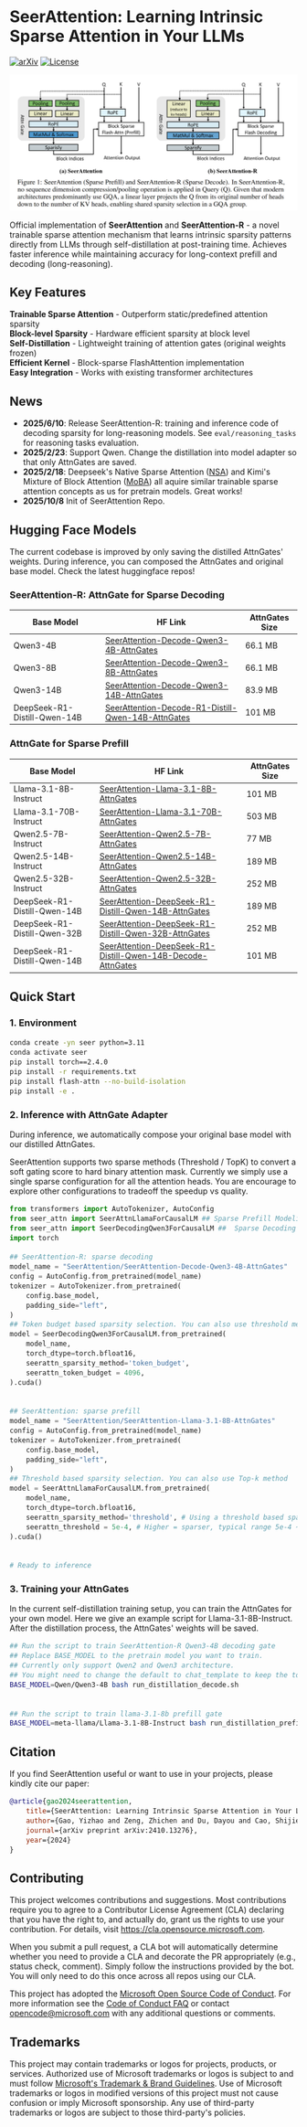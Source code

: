# SeerAttention: Learning Intrinsic Sparse Attention in Your LLMs

[![arXiv](https://img.shields.io/badge/arXiv-2410.13276-b31b1b.svg)](https://arxiv.org/abs/2410.13276)
[![License](https://img.shields.io/badge/License-MIT-green.svg)](LICENSE)

![SeerAttention Architecture](assets/seerattention-r.png)


Official implementation of **SeerAttention** and **SeerAttention-R** - a novel trainable sparse attention mechanism that learns intrinsic sparsity patterns directly from LLMs through self-distillation at post-training time. Achieves faster inference while maintaining accuracy for long-context prefill and decoding (long-reasoning).

## Key Features
**Trainable Sparse Attention** - Outperform static/predefined attention sparsity    
**Block-level Sparsity** - Hardware efficient sparsity at block level  
**Self-Distillation** - Lightweight training of attention gates (original weights frozen)  
**Efficient Kernel** -  Block-sparse FlashAttention implementation  
**Easy Integration** - Works with existing transformer architectures


## News
- **2025/6/10**: Release SeerAttention-R: training and inference code of decoding sparsity for long-reasoning models. See `eval/reasoning_tasks` for reasoning tasks evaluation.
- **2025/2/23**: Support Qwen. Change the distillation into model adapter so that only AttnGates are saved.
- **2025/2/18**: Deepseek's Native Sparse Attention ([NSA](https://arxiv.org/abs/2502.11089)) and Kimi's Mixture of Block Attention ([MoBA](https://github.com/MoonshotAI/MoBA)) all aquire similar trainable sparse attention concepts as us for pretrain models. Great works!
- **2025/10/8** Init of SeerAttention Repo. 






## Hugging Face Models
The current codebase is improved by only saving the distilled AttnGates' weights. During inference, you can composed the AttnGates and original base model. Check the latest huggingface repos!

### SeerAttention-R: AttnGate for Sparse Decoding

| Base Model                          | HF Link                                                                 | AttnGates Size |
|-------------------------------------|-------------------------------------------------------------------------|----------------|
| Qwen3-4B                            | [SeerAttention-Decode-Qwen3-4B-AttnGates](https://huggingface.co/SeerAttention/SeerAttention-Decode-Qwen3-4B-AttnGates)        | 66.1 MB      |
| Qwen3-8B                            | [SeerAttention-Decode-Qwen3-8B-AttnGates](https://huggingface.co/SeerAttention/SeerAttention-Decode-Qwen3-8B-AttnGates)        | 66.1 MB      |
| Qwen3-14B                           | [SeerAttention-Decode-Qwen3-14B-AttnGates](https://huggingface.co/SeerAttention/SeerAttention-Decode-Qwen3-14B-AttnGates)       | 83.9 MB      |
| DeepSeek-R1-Distill-Qwen-14B        | [SeerAttention-Decode-R1-Distill-Qwen-14B-AttnGates](https://huggingface.co/SeerAttention/SeerAttention-Decode-R1-Distill-Qwen-14B-AttnGates)          | 101 MB       |


### AttnGate for Sparse Prefill

| Base Model                          | HF Link                                                                 | AttnGates Size |
|-------------------------------------|-------------------------------------------------------------------------|----------------|
| Llama-3.1-8B-Instruct               | [SeerAttention-Llama-3.1-8B-AttnGates](https://huggingface.co/SeerAttention/SeerAttention-Llama-3.1-8B-AttnGates)    | 101 MB       |
| Llama-3.1-70B-Instruct              | [SeerAttention-Llama-3.1-70B-AttnGates](https://huggingface.co/SeerAttention/SeerAttention-Llama-3.1-70B-AttnGates)   | 503 MB       |
| Qwen2.5-7B-Instruct                 | [SeerAttention-Qwen2.5-7B-AttnGates](https://huggingface.co/SeerAttention/SeerAttention-Qwen2.5-7B-AttnGates)         | 77 MB        |
| Qwen2.5-14B-Instruct                | [SeerAttention-Qwen2.5-14B-AttnGates](https://huggingface.co/SeerAttention/SeerAttention-Qwen2.5-14B-AttnGates)        | 189 MB       |
| Qwen2.5-32B-Instruct                | [SeerAttention-Qwen2.5-32B-AttnGates](https://huggingface.co/SeerAttention/SeerAttention-Qwen2.5-32B-AttnGates)        | 252 MB       |
| DeepSeek-R1-Distill-Qwen-14B        | [SeerAttention-DeepSeek-R1-Distill-Qwen-14B-AttnGates](https://huggingface.co/SeerAttention/SeerAttention-DeepSeek-R1-Distill-Qwen-14B-AttnGates) | 189 MB       |
| DeepSeek-R1-Distill-Qwen-32B        | [SeerAttention-DeepSeek-R1-Distill-Qwen-32B-AttnGates](https://huggingface.co/SeerAttention/SeerAttention-DeepSeek-R1-Distill-Qwen-32B-AttnGates) | 252 MB       |
| DeepSeek-R1-Distill-Qwen-14B        | [SeerAttention-DeepSeek-R1-Distill-Qwen-14B-Decode-AttnGates](https://huggingface.co/SeerAttention/SeerAttention-DeepSeek-R1-Distill-Qwen-14B-Decode-AttnGates) | 101 MB       |


## Quick Start

### 1. Environment
```bash
conda create -yn seer python=3.11
conda activate seer
pip install torch==2.4.0
pip install -r requirements.txt
pip install flash-attn --no-build-isolation
pip install -e . 
```



### 2. Inference with AttnGate Adapter
During inference, we automatically compose your original base model with our distilled AttnGates.

SeerAttention supports two sparse methods (Threshold / TopK) to convert a soft gating score to hard binary attention mask. Currently we simply use a single sparse configuration for all the attention heads. You are encourage to explore other configurations to tradeoff the speedup vs quality.
```python
from transformers import AutoTokenizer, AutoConfig
from seer_attn import SeerAttnLlamaForCausalLM ## Sparse Prefill Modeling
from seer_attn import SeerDecodingQwen3ForCausalLM ##  Sparse Decoding Modeling
import torch

## SeerAttention-R: sparse decoding 
model_name = "SeerAttention/SeerAttention-Decode-Qwen3-4B-AttnGates"
config = AutoConfig.from_pretrained(model_name)
tokenizer = AutoTokenizer.from_pretrained(
    config.base_model, 
    padding_side="left",
)
## Token budget based sparsity selection. You can also use threshold method
model = SeerDecodingQwen3ForCausalLM.from_pretrained(
    model_name,
    torch_dtype=torch.bfloat16,
    seerattn_sparsity_method='token_budget', 
    seerattn_token_budget = 4096, 
).cuda()


## SeerAttention: sparse prefill 
model_name = "SeerAttention/SeerAttention-Llama-3.1-8B-AttnGates"
config = AutoConfig.from_pretrained(model_name)
tokenizer = AutoTokenizer.from_pretrained(
    config.base_model, 
    padding_side="left",
)
## Threshold based sparsity selection. You can also use Top-k method
model = SeerAttnLlamaForCausalLM.from_pretrained(
    model_name,
    torch_dtype=torch.bfloat16,
    seerattn_sparsity_method='threshold', # Using a threshold based sparse method, 
    seerattn_threshold = 5e-4, # Higher = sparser, typical range 5e-4 ~ 5e-3
).cuda()


# Ready to inference
```

### 3. Training your AttnGates
In the current self-distillation training setup, you can train the AttnGates for your own model. Here we give an example script for Llama-3.1-8B-Instruct. After the distillation process, the AttnGates' weights will be saved.

```bash
## Run the script to train SeerAttention-R Qwen3-4B decoding gate
## Replace BASE_MODEL to the pretrain model you want to train. 
## Currently only support Qwen2 and Qwen3 architecture. 
## You might need to change the default to chat_template to keep the tokens between <think> </think>. See `chat_template` for examples. 
BASE_MODEL=Qwen/Qwen3-4B bash run_distillation_decode.sh


## Run the script to train llama-3.1-8b prefill gate
BASE_MODEL=meta-llama/Llama-3.1-8B-Instruct bash run_distillation_prefill.sh

```

## Citation

If you find SeerAttention useful or want to use in your projects, please kindly cite our paper:

```bibtex
@article{gao2024seerattention,
    title={SeerAttention: Learning Intrinsic Sparse Attention in Your LLMs},
    author={Gao, Yizhao and Zeng, Zhichen and Du, Dayou and Cao, Shijie and So, Hayden Kwok-Hay and Cao, Ting and Yang, Fan and Yang, Mao},
    journal={arXiv preprint arXiv:2410.13276},
    year={2024}
}

```


## Contributing

This project welcomes contributions and suggestions.  Most contributions require you to agree to a
Contributor License Agreement (CLA) declaring that you have the right to, and actually do, grant us
the rights to use your contribution. For details, visit https://cla.opensource.microsoft.com.

When you submit a pull request, a CLA bot will automatically determine whether you need to provide
a CLA and decorate the PR appropriately (e.g., status check, comment). Simply follow the instructions
provided by the bot. You will only need to do this once across all repos using our CLA.

This project has adopted the [Microsoft Open Source Code of Conduct](https://opensource.microsoft.com/codeofconduct/).
For more information see the [Code of Conduct FAQ](https://opensource.microsoft.com/codeofconduct/faq/) or
contact [opencode@microsoft.com](mailto:opencode@microsoft.com) with any additional questions or comments.

## Trademarks

This project may contain trademarks or logos for projects, products, or services. Authorized use of Microsoft 
trademarks or logos is subject to and must follow 
[Microsoft's Trademark & Brand Guidelines](https://www.microsoft.com/en-us/legal/intellectualproperty/trademarks/usage/general).
Use of Microsoft trademarks or logos in modified versions of this project must not cause confusion or imply Microsoft sponsorship.
Any use of third-party trademarks or logos are subject to those third-party's policies.
